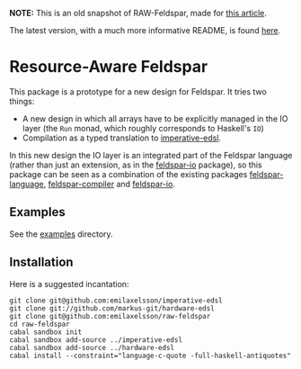**NOTE:** This is an old snapshot of RAW-Feldspar, made for [this article](https://arxiv.org/abs/1603.08865).

The latest version, with a much more informative README, is found [here](https://github.com/Feldspar/raw-feldspar).



# Resource-Aware Feldspar

This package is a prototype for a new design for Feldspar. It tries two things:

  * A new design in which all arrays have to be explicitly managed in the IO layer (the `Run` monad, which roughly corresponds to Haskell's `IO`)
  * Compilation as a typed translation to [imperative-edsl](https://github.com/emilaxelsson/imperative-edsl).

In this new design the IO layer is an integrated part of the Feldspar language (rather than just an extension, as in the [feldspar-io](https://github.com/emilaxelsson/feldspar-io) package), so this package can be seen as a combination of the existing packages [feldspar-language](http://hackage.haskell.org/package/feldspar-language), [feldspar-compiler](http://hackage.haskell.org/package/feldspar-compiler) and [feldspar-io](https://github.com/emilaxelsson/feldspar-io).

## Examples

See the [examples](examples/) directory.

## Installation

Here is a suggested incantation:

    git clone git@github.com:emilaxelsson/imperative-edsl
    git clone git://github.com/markus-git/hardware-edsl
    git clone git@github.com:emilaxelsson/raw-feldspar
    cd raw-feldspar
    cabal sandbox init
    cabal sandbox add-source ../imperative-edsl
    cabal sandbox add-source ../hardware-edsl
    cabal install --constraint="language-c-quote -full-haskell-antiquotes"

